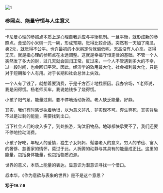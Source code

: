 ![1](https://hello-beijing.oss-cn-beijing.aliyuncs.com/myGithub/MrZ/2019z2/42.jpg)

### 参照点、能量守恒与人生意义
---

卡尼曼心理的参照点本质上是心理自我适应与平衡机制。一旦平衡，就形成新的参照点。食堂的小米粥一元一碗，形成预期，觉得比较合适。突然有一天加了南瓜，卖2元，就觉得不公平。也许最初的小米粥定价就偏低呢。天高没有人心高。贪得无厌。就是指心理的参照点在永远调整。这就是幸福守恒定律的基础。不管一个人突然发了多大的财，过几天就会回归正常。反过来，一个人不管遇到多大的不幸，过一段时间，也会回归平常。因此，经济学的效用最大化、社会福利最大化，只是对于短期和个人有用。对于长期和社会总体上失效。

一个人有了钱了，就想着要消费，于是千方百计地找原因。我办农场，Y老师说，我是闲得慌。杨老师买车，我说她钱多了烧得慌。

小孩子阳气足，能量过剩，要不停地活动折腾。老人缺乏能量，好静。

其实，我们有时感觉执着地很，以为意义非凡，非实现不可。奔生奔死，其实背后不过是过剩的能量，需要找到出口。

当下社会人们的收入多了，到处旅游，淘汰旧物品。地球都快承受不了，我们还要不停地拉动消费。

小孩子好吃，年轻人的爱情，独生子女妈妈、髦耋老人的意义，穷人的节俭、富人的奢侈、慈善家的情怀，莫过于此。人折腾的动静与其具有的能量成正比。这里的能量，包括身体能量，也包括物质资源。

世界的意义，本质上能量的表达。显意识为潜意识寻找一个借口。

叔本华，《作为意欲与表象的世界》是不是这个意思？

**写于19.7.6**